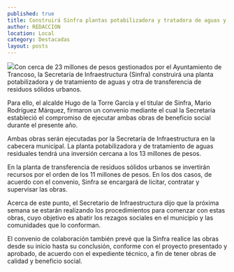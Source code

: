 ```yaml
---
published: true
title: Construirá Sinfra plantas potabilizadora y tratadora de aguas y de residuos sólidos en Trancoso
author: REDACCION
location: Local
category: Destacadas
layout: posts
---
```


![](http://i.imgur.com/V3jcmIUm.jpg)Con cerca de 23 millones de pesos gestionados por el Ayuntamiento de Trancoso, la Secretaría de Infraestructura (Sinfra) construirá una planta potabilizadora y de tratamiento de aguas y otra de transferencia de residuos sólidos urbanos.
 
Para ello, el alcalde Hugo de la Torre García y el titular de Sinfra, Mario Rodríguez Márquez, firmaron un convenio mediante el cual la Secretaría estableció el compromiso de ejecutar ambas obras de beneficio social durante el presente año.
 
Ambas obras serán ejecutadas por la Secretaría de Infraestructura en la cabecera municipal. La planta potabilizadora y de tratamiento de aguas residuales tendrá una inversión cercana a los 13 millones de pesos.
 
En la planta de transferencia de residuos sólidos urbanos se invertirán recursos por el orden de los 11 millones de pesos. En los dos casos, de acuerdo con el convenio, Sinfra se encargará de licitar, contratar y supervisar las obras.
 
Acerca de este punto, el Secretario de Infraestructura dijo que la próxima semana se estarán realizando los procedimientos para comenzar con estas obras, cuyo objetivo es abatir los rezagos sociales en el municipio y las comunidades que lo conforman.
 
El convenio de colaboración también prevé que la Sinfra realice las obras desde su inicio hasta su conclusión, conforme con el proyecto presentado y aprobado, de acuerdo con el expediente técnico, a fin de tener obras de calidad y beneficio social.
